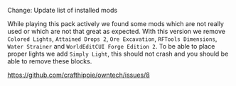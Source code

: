 Change: Update list of installed mods

While playing this pack actively we found some mods which are not really used or
which are not that great as expected. With this version we remove
`Colored Lights`, `Attained Drops 2`, `Ore Excavation`, `RFTools Dimensions`,
`Water Strainer` and `WorldEditCUI Forge Edition 2`. To be able to place proper
lights we add `Simply Light`, this should not crash and you should be able to
remove these blocks.

https://github.com/crafthippie/owntech/issues/8
